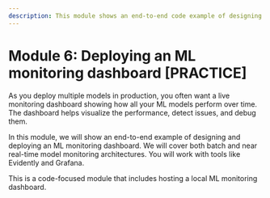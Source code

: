 ```yaml
---
description: This module shows an end-to-end code example of designing and deploying an ML monitoring dashboard for batch and near real-time ML monitoring architectures.
---
```


# Module 6: Deploying an ML monitoring dashboard [PRACTICE] 

As you deploy multiple models in production, you often want a live monitoring dashboard showing how all your ML models perform over time. The dashboard helps visualize the performance, detect issues, and debug them.

In this module, we will show an end-to-end example of designing and deploying an ML monitoring dashboard. We will cover both batch and near real-time model monitoring architectures. You will work with tools like Evidently and Grafana.

This is a code-focused module that includes hosting a local ML monitoring dashboard.
